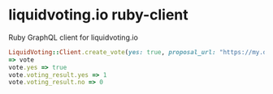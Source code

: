 # liquidvoting.io ruby-client

Ruby GraphQL client for liquidvoting.io

```ruby
LiquidVoting::Client.create_vote(yes: true, proposal_url: "https://my.decidim.com/proposal", voter_email: "alice@email.com")
=> vote
vote.yes => true
vote.voting_result.yes => 1
vote.voting_result.no => 0
```
